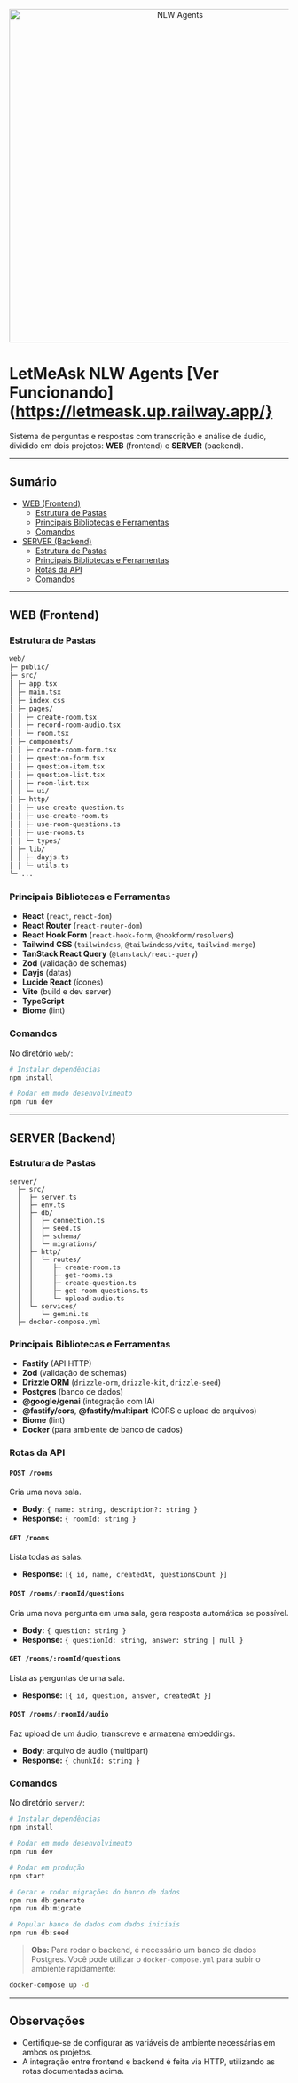 <p align="center">
  <img src="https://storage.googleapis.com/star-lab/blog/OGs/nlw-agents.webp" alt="NLW Agents" width="600"/>
</p>

# LetMeAsk NLW Agents [Ver Funcionando](https://letmeask.up.railway.app/}

Sistema de perguntas e respostas com transcrição e análise de áudio, dividido em dois projetos: **WEB** (frontend) e **SERVER** (backend).

---

## Sumário

- [WEB (Frontend)](#web-frontend)
  - [Estrutura de Pastas](#estrutura-de-pastas-web)
  - [Principais Bibliotecas e Ferramentas](#bibliotecas-e-ferramentas-web)
  - [Comandos](#comandos-web)
- [SERVER (Backend)](#server-backend)
  - [Estrutura de Pastas](#estrutura-de-pastas-server)
  - [Principais Bibliotecas e Ferramentas](#bibliotecas-e-ferramentas-server)
  - [Rotas da API](#rotas-da-api)
  - [Comandos](#comandos-server)

---

## WEB (Frontend)

### Estrutura de Pastas

```markdown
web/
├─ public/
├─ src/
│ ├─ app.tsx
│ ├─ main.tsx
│ ├─ index.css
│ ├─ pages/
│ │ ├─ create-room.tsx
│ │ ├─ record-room-audio.tsx
│ │ └─ room.tsx
│ ├─ components/
│ │ ├─ create-room-form.tsx
│ │ ├─ question-form.tsx
│ │ ├─ question-item.tsx
│ │ ├─ question-list.tsx
│ │ ├─ room-list.tsx
│ │ └─ ui/
│ ├─ http/
│ │ ├─ use-create-question.ts
│ │ ├─ use-create-room.ts
│ │ ├─ use-room-questions.ts
│ │ ├─ use-rooms.ts
│ │ └─ types/
│ ├─ lib/
│ │ ├─ dayjs.ts
│ │ └─ utils.ts
└─ ...
```

### Principais Bibliotecas e Ferramentas

- **React** (`react`, `react-dom`)
- **React Router** (`react-router-dom`)
- **React Hook Form** (`react-hook-form`, `@hookform/resolvers`)
- **Tailwind CSS** (`tailwindcss`, `@tailwindcss/vite`, `tailwind-merge`)
- **TanStack React Query** (`@tanstack/react-query`)
- **Zod** (validação de schemas)
- **Dayjs** (datas)
- **Lucide React** (ícones)
- **Vite** (build e dev server)
- **TypeScript**
- **Biome** (lint)

### Comandos

No diretório `web/`:

```bash
# Instalar dependências
npm install

# Rodar em modo desenvolvimento
npm run dev
```

---

## SERVER (Backend)

### Estrutura de Pastas

```
server/
  ├─ src/
  │  ├─ server.ts
  │  ├─ env.ts
  │  ├─ db/
  │  │  ├─ connection.ts
  │  │  ├─ seed.ts
  │  │  ├─ schema/
  │  │  └─ migrations/
  │  ├─ http/
  │  │  └─ routes/
  │  │     ├─ create-room.ts
  │  │     ├─ get-rooms.ts
  │  │     ├─ create-question.ts
  │  │     ├─ get-room-questions.ts
  │  │     └─ upload-audio.ts
  │  └─ services/
  │     └─ gemini.ts
  ├─ docker-compose.yml
```

### Principais Bibliotecas e Ferramentas

- **Fastify** (API HTTP)
- **Zod** (validação de schemas)
- **Drizzle ORM** (`drizzle-orm`, `drizzle-kit`, `drizzle-seed`)
- **Postgres** (banco de dados)
- **@google/genai** (integração com IA)
- **@fastify/cors**, **@fastify/multipart** (CORS e upload de arquivos)
- **Biome** (lint)
- **Docker** (para ambiente de banco de dados)

### Rotas da API

#### `POST /rooms`

Cria uma nova sala.

- **Body:** `{ name: string, description?: string }`
- **Response:** `{ roomId: string }`

#### `GET /rooms`

Lista todas as salas.

- **Response:** `[{ id, name, createdAt, questionsCount }]`

#### `POST /rooms/:roomId/questions`

Cria uma nova pergunta em uma sala, gera resposta automática se possível.

- **Body:** `{ question: string }`
- **Response:** `{ questionId: string, answer: string | null }`

#### `GET /rooms/:roomId/questions`

Lista as perguntas de uma sala.

- **Response:** `[{ id, question, answer, createdAt }]`

#### `POST /rooms/:roomId/audio`

Faz upload de um áudio, transcreve e armazena embeddings.

- **Body:** arquivo de áudio (multipart)
- **Response:** `{ chunkId: string }`

### Comandos

No diretório `server/`:

```bash
# Instalar dependências
npm install

# Rodar em modo desenvolvimento
npm run dev

# Rodar em produção
npm start

# Gerar e rodar migrações do banco de dados
npm run db:generate
npm run db:migrate

# Popular banco de dados com dados iniciais
npm run db:seed
```

> **Obs:** Para rodar o backend, é necessário um banco de dados Postgres. Você pode utilizar o `docker-compose.yml` para subir o ambiente rapidamente:

```bash
docker-compose up -d
```

---

## Observações

- Certifique-se de configurar as variáveis de ambiente necessárias em ambos os projetos.
- A integração entre frontend e backend é feita via HTTP, utilizando as rotas documentadas acima.
